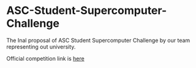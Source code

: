 # ASC-Student-Supercomputer-Challenge

The Inal proposal of ASC Student Supercomputer Challenge by our team representing out university.

Official competition link is [here](http://www.asc-events.org/)
